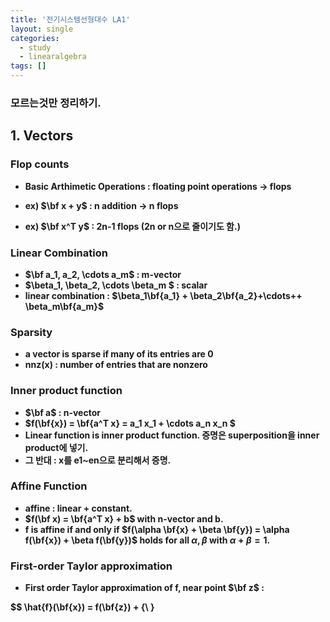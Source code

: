 ```yaml
---
title: '전기시스템선형대수 LA1'
layout: single
categories:
  - study
  - linearalgebra
tags: []
---
```


### <b> 모르는것만 정리하기.

## 1. Vectors

### Flop counts

- Basic Arthimetic Operations : floating point operations -> flops

- ex) $\bf x + y$ : n addition -> n flops
- ex) $\bf x^T y$ : 2n-1 flops (2n or n으로 줄이기도 함.)

### Linear Combination

- $\bf a_1, a_2, \cdots a_m$ : m-vector
- $\beta_1, \beta_2, \cdots \beta_m $ : scalar
- linear combination : $\beta_1\bf{a_1} + \beta_2\bf{a_2}+\cdots++ \beta_m\bf{a_m}$

### Sparsity

- a vector is sparse if many of its entries are 0
- nnz(x) : number of entries that are nonzero

### Inner product function

- $\bf a$ : n-vector
- $f(\bf{x}) = \bf{a^T x} = a_1 x_1 + \cdots a_n x_n $
- Linear function is inner product function. 증명은 superposition을 inner product에 넣기.
- 그 반대 : x를 e1~en으로 분리해서 증명.

### Affine Function

- affine : linear + constant.
- $f(\bf x) = \bf{a^T x} + b$ with n-vector and b.
- f is affine if and only if $f(\alpha \bf{x} + \beta \bf{y}) = \alpha f(\bf{x}) + \beta f(\bf{y})$ holds for all $\alpha, \beta$ with $\alpha +\beta = 1$. 

### First-order Taylor approximation

- First order Taylor approximation of f, near point $\bf z$ :

$$ \hat{f}(\bf{x}) = f(\bf{z}) + {\ }